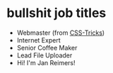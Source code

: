 bullshit job titles
===================

* Webmaster (from [CSS-Tricks](http://css-tricks.com/job-titles-in-the-web-industry/))
* Internet Expert
* Senior Coffee Maker
* Lead File Uploader
* Hi! I'm Jan Reimers!
